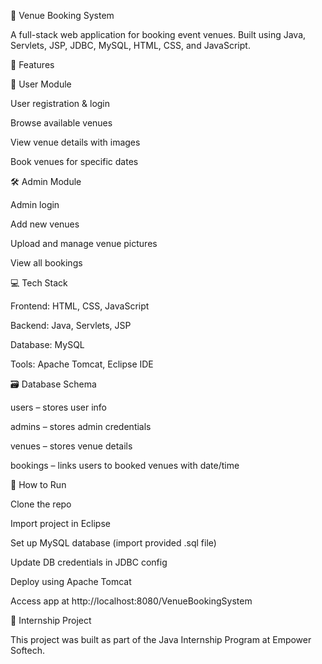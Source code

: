 🎉 Venue Booking System

A full-stack web application for booking event venues. Built using Java, Servlets, JSP, JDBC, MySQL, HTML, CSS, and JavaScript.

🔧 Features

👤 User Module

User registration & login

Browse available venues

View venue details with images

Book venues for specific dates

🛠️ Admin Module

Admin login

Add new venues

Upload and manage venue pictures

View all bookings

💻 Tech Stack 

Frontend: HTML, CSS, JavaScript

Backend: Java, Servlets, JSP

Database: MySQL

Tools: Apache Tomcat, Eclipse IDE

🗃️ Database Schema

users – stores user info

admins – stores admin credentials

venues – stores venue details

bookings – links users to booked venues with date/time

🚀 How to Run

Clone the repo

Import project in Eclipse

Set up MySQL database (import provided .sql file)

Update DB credentials in JDBC config

Deploy using Apache Tomcat

Access app at http://localhost:8080/VenueBookingSystem

🏅 Internship Project

This project was built as part of the Java Internship Program at Empower Softech.
